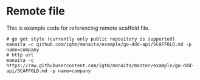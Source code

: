 # Remote file

This is example code for referencing remote scaffold file.

```shell
# go get style (currently only public repository is supported)
manaita -c github.com/igtm/manaita/example/go-ddd-api/SCAFFOLD.md -p name=company
# http url
manaita -c https://raw.githubusercontent.com/igtm/manaita/master/example/go-ddd-api/SCAFFOLD.md -p name=company
```
